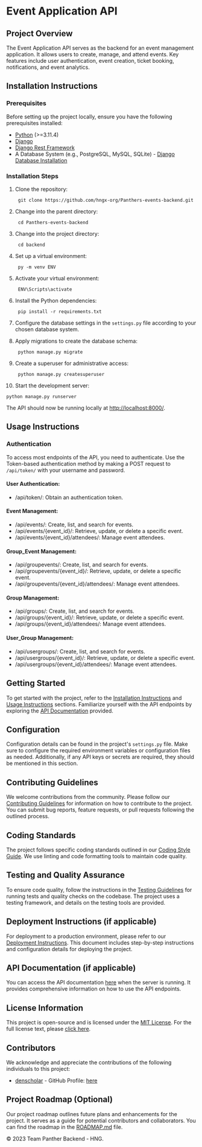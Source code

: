 # Event Application API

## Project Overview

The Event Application API serves as the backend for an event management application. It allows users to create, manage, and attend events. Key features include user authentication, event creation, ticket booking, notifications, and event analytics.

## Installation Instructions

### Prerequisites

Before setting up the project locally, ensure you have the following prerequisites installed:

- [Python](https://www.python.org/downloads/) (>=3.11.4)
- [Django](https://www.djangoproject.com/download/)
- [Django Rest Framework](https://www.django-rest-framework.org/#installation)
- A Database System (e.g., PostgreSQL, MySQL, SQLite) - [Django Database Installation](https://www.djangoproject.com/download/#database-installation)

### Installation Steps

1. Clone the repository:

        git clone https://github.com/hngx-org/Panthers-events-backend.git


2. Change into the parent directory:

        cd Panthers-events-backend


3. Change into the project directory:

        cd backend


4. Set up a virtual environment:

        py -m venv ENV


5. Activate your virtual environment:

        ENV\Scripts\activate


6. Install the Python dependencies:

        pip install -r requirements.txt


7. Configure the database settings in the `settings.py` file according to your chosen database system.


8. Apply migrations to create the database schema:

        python manage.py migrate


9. Create a superuser for administrative access:

        python manage.py createsuperuser


10. Start the development server:
 ```
 python manage.py runserver
 ```

The API should now be running locally at [http://localhost:8000/](http://localhost:8000/).

## Usage Instructions

### Authentication

To access most endpoints of the API, you need to authenticate. Use the Token-based authentication method by making a POST request to `/api/token/` with your username and password.

#### User Authentication:

- /api/token/: Obtain an authentication token.

#### Event Management:

- /api/events/: Create, list, and search for events.
- /api/events/{event_id}/: Retrieve, update, or delete a specific event.
- /api/events/{event_id}/attendees/: Manage event attendees.

#### Group_Event Management:

- /api/groupevents/: Create, list, and search for events.
- /api/groupevents/{event_id}/: Retrieve, update, or delete a specific event.
- /api/groupevents/{event_id}/attendees/: Manage event attendees.

#### Group Management:

- /api/groups/: Create, list, and search for events.
- /api/groups/{event_id}/: Retrieve, update, or delete a specific event.
- /api/groups/{event_id}/attendees/: Manage event attendees.

#### User_Group Management:

- /api/usergroups/: Create, list, and search for events.
- /api/usergroups/{event_id}/: Retrieve, update, or delete a specific event.
- /api/usergroups/{event_id}/attendees/: Manage event attendees.

## Getting Started

To get started with the project, refer to the [Installation Instructions](#installation-instructions) and [Usage Instructions](#usage-instructions) sections. Familiarize yourself with the API endpoints by exploring the [API Documentation](#api-documentation) provided.

## Configuration

Configuration details can be found in the project's `settings.py` file. Make sure to configure the required environment variables or configuration files as needed. Additionally, if any API keys or secrets are required, they should be mentioned in this section.

## Contributing Guidelines

We welcome contributions from the community. Please follow our [Contributing Guidelines](#contributing-guidelines) for information on how to contribute to the project. You can submit bug reports, feature requests, or pull requests following the outlined process.

## Coding Standards

The project follows specific coding standards outlined in our [Coding Style Guide](#coding-standards). We use linting and code formatting tools to maintain code quality.

## Testing and Quality Assurance

To ensure code quality, follow the instructions in the [Testing Guidelines](#testing-and-quality-assurance) for running tests and quality checks on the codebase. The project uses a testing framework, and details on the testing tools are provided.

## Deployment Instructions (if applicable)

For deployment to a production environment, please refer to our [Deployment Instructions](#deployment-instructions-if-applicable). This document includes step-by-step instructions and configuration details for deploying the project.

## API Documentation (if applicable)

You can access the API documentation [here](#api-documentation) when the server is running. It provides comprehensive information on how to use the API endpoints.

## License Information

This project is open-source and is licensed under the [MIT License](LICENSE). For the full license text, please [click here](LICENSE).

## Contributors

We acknowledge and appreciate the contributions of the following individuals to this project:

- [denscholar](mailto:d.akagha20@gmail.com) - GitHub Profile: [here](https://github.com/denscholar)

## Project Roadmap (Optional)

Our project roadmap outlines future plans and enhancements for the project. It serves as a guide for potential contributors and collaborators. You can find the roadmap in the [ROADMAP.md](ROADMAP.md) file.

&copy; 2023 Team Panther Backend - HNG.